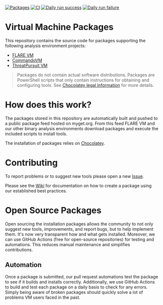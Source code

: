 [![Packages](https://img.shields.io/badge/packages-59-blue.svg)](packages)
[![CI](https://github.com/mandiant/VM-packages/workflows/CI/badge.svg)](https://github.com/mandiant/VM-packages/actions?query=workflow%3ACI+branch%3Amain)
[![Daily run success](https://img.shields.io/badge/pkgs--install--pass-58-green.svg)](https://github.com/mandiant/VM-packages/actions?query=workflow%3Adaily+branch%3Amain)
[![Daily run failure](https://img.shields.io/badge/pkgs--install--fail-0-orange.svg)](https://github.com/mandiant/VM-packages/actions?query=workflow%3Adaily+branch%3Amain)

# Virtual Machine Packages

This repository contains the source code for packages supporting the following analysis environment projects:
* [FLARE VM](https://github.com/mandiant/flare-vm)
* [CommandoVM](https://github.com/mandiant/commando-vm)
* [ThreatPursuit VM](https://github.com/mandiant/ThreatPursuit-VM)

> Packages do not contain actual software distributions. Packages are PowerShell scripts that only contain instructions for obtaining and configuring tools. See [Chocolatey legal information](https://docs.chocolatey.org/en-us/information/legal) for more details.

# How does this work?
The packages stored in this repository are automatically built and pushed to a public package feed hosted on myget.org. From this feed FLARE VM and our other binary analysis environments download packages and execute the included scripts to install tools.

The installation of packages relies on [Chocolatey](https://chocolatey.org/).

# Contributing
To report problems or to suggest new tools please open a new [Issue](https://github.com/mandiant/VM-Packages/issues).

Please see the [Wiki](https://github.com/mandiant/VM-Packages/wiki) for documentation on how to create a package using our established best practices.

# Open Source Packages
Open sourcing the installation packages allows the community to not only suggest new tools, improvements, and report bugs, but to help implement them. It's now very transparent how and what gets installed. Moreover, we can use GitHub Actions (free for open-source repositories) for testing and automations. This reduces manual maintenance and simplifies contributions.

## Automation
Once a package is submitted, our pull request automations test the package to see if it builds and installs correctly. Additionally, we use GitHub Actions to build and test each package on a daily basis to check for any errors. Simply being aware of broken packages should quickly solve a lot of problems VM users faced in the past.
